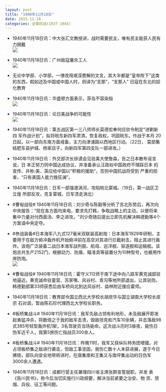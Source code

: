 ```yaml
---
layout: post
title: "1940年11月18日"
date: 2015-11-18
categories: 全面抗战(1937-1945)
---
```


<meta name="referrer" content="no-referrer" />

- 1940年11月18日讯：中大张汇文教授讲，战时需要民主，唯有民主能获人民有力拥戴 <br/><img src="https://ww4.sinaimg.cn/large/aca367d8jw1ey5jgfxjtsj20er0bvq4f.jpg" />

- 1940年11月18日讯：广州敌寇屠杀工人 <br/><img src="https://ww4.sinaimg.cn/large/aca367d8jw1ey5hpjng25j208y064q3e.jpg" />

- 无论中学部、小学部，一律改用艰深费解的文言，其大半都是“皇帝陛下”这类的东西，假如述及中国或中国人时，则译为“支那”，“支那人” 日寇在东北的奴化教育 

- 1940年11月18日讯：华盛顿方面表示，菲岛不容染指 <br/><img src="https://ww1.sinaimg.cn/large/aca367d8jw1ey5fzfmu8aj20sf0h3ah4.jpg" />

- 1940年11月18日讯：论日美战争的可能性 <br/><img src="https://ww2.sinaimg.cn/large/aca367d8jw1ey5e8tqvdpj21280i17bb.jpg" />

- 1940年11月18日讯：第五战区第一三八师师长莫德宏奉何应钦令制定“进剿新四 军作战计划”，拟将皖东新四军肃清，恢复政权，巩固皖东。作战于本月 20日起，以一部向东南方面戒备，主力向津浦路以西地区行动。（22日， 莫部集结肥东县护城、杨家店子，向新四军第四支队一部进攻。） 

- 1940年11月18日讯：外交部次长徐谟会见驻美大使詹森，告之日本散布谣言说，日 本正努力同中国达成协议，并准备承认汪政权中国政府不理踩日本 的宣传、并称:美、英应给中国以“积极的援助”，否则中国抗战将受到 严重的损害，“只有美国人能力挽狂澜”。 

- 1940年11月18日讯：日军一部强渡涡河，攻陷皖北蒙城。（19日，第一战区卫立煌 所部反攻，克复蒙城，日军溃走涡北） 

- #曹甸战役# 1940年11月18日讯：刘少奇与陈毅等分析了苏北形势后，再次向中央报告：“现在各方面均来电，要求先打韩，争取战略上的主动，以便将来集中力量对付西面汤、李之进攻。"刘少奇随后提出立即先机解决韩德勤等4个方案请中央定夺。 

- #参战装备#日本海军八九式127毫米双联装高射炮：日本海军1929年研制，主要用于在敌方俯冲轰炸机开始俯冲前在高空对其进行拦截射击，阻止其进行轰炸。该炮广泛装备二战日本海军战列舰、航母、巡洋舰、驱逐舰和运输舰。该炮总共生产2152门，根据动力、防盾、瞄准具等装置分为10种型号，也被用作岸防炮。 <br/><img src="https://ww4.sinaimg.cn/large/aca367d8jw1ey4wbg0r5jj208c0zitd2.jpg" />

- #曹甸战役# 1940年11月18日讯：霍守义112师于南下途中向八路军黄克诚部驻地逼近。黄克诚命驻童营、苏家嘴、风谷村、青沟等地所部退出，让其驻防。韩德勤部第33师获悉后由车桥向北到达风谷村、益林附近接应霍师。 

- 1940年11月18日讯：教育部令国立西北大学校长胡庶华与国立湖南大学校长皮宗 石对调，暂由陈石珍代理西北大学校长职务。 

- #板桥集战斗# 1940年11月18日讯：我军先敌占领有利地形，未及敌展开即发起勇猛冲杀，将数倍之于我的敌军击溃，毁敌坦克和汽车10余辆，并击落敌98式385号轻型轰炸机1架，3名驾驶员当场毙命。这次战斗历时3昼夜，毙伤日伪军近千人，我第5旅伤亡指战员300余人。 

- #板桥集战斗# 1940年11月18日讯：昨晚11时，我军又获纵队特务团增援。对占领板桥集之敌进行袭击，但敌工事坚固，我伤亡数十人未获进展，遂于今日拂晓，部队向安全地带转进时，在唐集南和王集又与南坪集出动的日伪军3000余人遭遇。 

- 1940年11月18日讯：成都行营主任兼理四川省主席张群宣誓就职，并发 表《告川民书》，称今后当切实施行川政纲要，解决当前紧要之治安、物 资、禁烟、兵役、征工等问题。 

